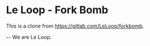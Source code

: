 # Le Loop - Fork Bomb

This is a clone from <https://gitlab.com/LeLoop/forkbomb>.

-- 
We are Le Loop.
